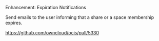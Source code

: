 Enhancement: Expiration Notifications

Send emails to the user informing that a share or a space membership expires.

https://github.com/owncloud/ocis/pull/5330
